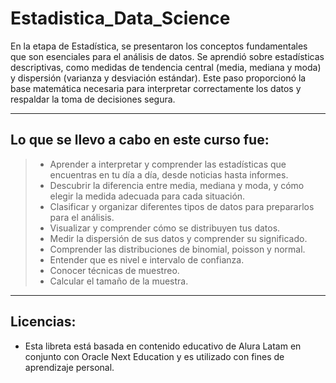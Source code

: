 # Estadistica_Data_Science

En la etapa de Estadística, se presentaron los conceptos fundamentales que son esenciales para el análisis de datos. 
Se aprendió sobre estadísticas descriptivas, como medidas de tendencia central (media, mediana y moda) y dispersión (varianza y desviación estándar). 
Este paso proporcionó la base matemática necesaria para interpretar correctamente los datos y respaldar la toma de decisiones segura.

---

## Lo que se llevo a cabo en este curso fue:

> * Aprender a interpretar y comprender las estadísticas que encuentras en tu día a día, desde noticias hasta informes.
> * Descubrir la diferencia entre media, mediana y moda, y cómo elegir la medida adecuada para cada situación.
> * Clasificar y organizar diferentes tipos de datos para prepararlos para el análisis.
> * Visualizar y comprender cómo se distribuyen tus datos.
> * Medir la dispersión de sus datos y comprender su significado.
> * Comprender las distribuciones de binomial, poisson y normal.
> * Entender que es nivel e intervalo de confianza.
> * Conocer técnicas de muestreo.
> * Calcular el tamaño de la muestra.

---

## Licencias:

- Esta libreta está basada en contenido educativo de Alura Latam en conjunto con Oracle Next Education y es utilizado con fines de aprendizaje personal.
